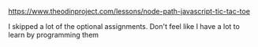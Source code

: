 https://www.theodinproject.com/lessons/node-path-javascript-tic-tac-toe

I skipped a lot of the optional assignments. Don't feel like I have a lot to learn by programming them